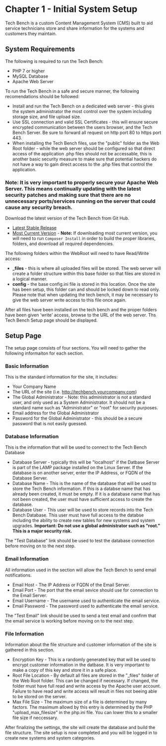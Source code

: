 # Chapter 1 - Initial System Setup

Tech Bench is a custom Content Management System (CMS) built to aid service technicians store and share information for the systems and customers they maintain.

System Requirements
-------------------
The following is required to run the Tech Bench:
* PHP 7 or higher
* MySQL Database
* Apache Web Server

To run the Tech Bench in a safe and secure manner, the following recomendations should be followed:
* Install and run the Tech Bench on a dedicated web server - this gives the system administrator the most control over the system including storage size, and file upload size.
* Use SSL connection and valid SSL Certificates - this will ensure secure encrypted communication between the users browser, and the Tech Bench Server.  Be sure to forward all request on http port 80 to https port 443.
* When installing the Tech Bench files, use the "public" folder as the Web Root folder - while the web server should be configured so that direct access of the application .php files should not be accessable, this is another basic security measure to make sure that potential hackers do not have a way to gain direct access to the .php files that control the application.

### Note:  It is very important to properly secure your Apache Web Server.  This means continually updating with the latest security patches and making sure that there are no unnecessary ports/services running on the server that could cause any security breach.  

Download the latest version of the Tech Bench from Git Hub.
* [Latest Stable Release](https://github.com/butcherman/Tech_Bench/releases/latest)
* [Most Current Version](https://github.com/butcherman/Tech_Bench) - 
**Note:** If downloading most current version, you will need to run ```Composer Install``` in order to build the proper libraries, folders, and download all required dependencies.

The following folders within the WebRoot will need to have Read/Write access:
* **_files** - this is where all uploaded files will be stored.  The web server will create a folder structure within this base folder so that files are stored in a logical manner.
* **config** - the base config.ini file is stored in this location.  Once the site has been setup, this folder can and should be locked down to read only.  Please note that when updating the tech bench, it may be necessary to give the web server write access to this file once again.

After all files have been installed on the tech bench and the proper folders have been given 'write' access, browse to the URL of the web server.  Ths Tech Bench Setup page should be displayed.

##  Setup Page

The setup page consists of four sections.  You will need to gather the following informaiton for each section.

### Basic Information
This is the standard information for the site, it includes:
*  Your Company Name
*  The URL of the site (i.e. http://techbench.yourcompany.com)
*  The Global Administrator - Note:  this administrator is not a standard user, and only used as a System Administrator.  It should not be a standard name such as "Administrator" or "root" for security purposes.
*  Email address for the Global Administrator
*  Password for the Global Administrator - this should be a secure password that is not easily guessed.

### Database Information
This is the information that will be used to connect to the Tech Bench Database
*  Database Server - typically this will be "localhost" if the Datbase Server is part of the LAMP package installed on the Linux Server.  If the database is on another server, enter the IP Address, or FQDN of the Database Server.
*  Database Name - This is the name of the database that will be used to store the Tech Bench information.  If this is a databse name that has already been created, it must be empty.  If it is a database name that has not been created, the user must have sufficient access to create the database.
*  Database User - This user will be used to store records into the Tech Bench Database.  This user must have full access to the databse including the ability to create new tables for new systems and system upgrades.  **Important:  Do not use a global administrator such as "root."  This is a major security risk.**

The "Test Database" link should be used to test the database connection before moving on to the next step.

### Email Information
All information used in the section will allow the Tech Bench to send email notifications.
*  Email Host - The IP Address or FQDN of the Email Server. 
*  Email Port - The port that the email sevice should use for connection to the Email Server.
*  Email Username - The username used to authenticate the email service.
*  Email Password - The password used to authenticate the email service.

The "Test Email" link should be used to send a test email and confirm that the email service is working before moving on to the next step.

### File Information
Information about the file structure and customer information of the site is gathered in this section.
*  Encryption Key - This is a randomly generated key that will be used to encrypt customer information in the datbase.  It is very important to make a copy of this key and store it in a safe place.
*  Root File Location - By default all files are stored in the "_files" folder of the Web Root folder.  This can be changed if necessary.  If changed, the folder must have full read and write access by the Apache user account.  Failure to have read and write access will result in files not beeing able to be stored on the server.
*  Max File Size - The maximum size of a file is determined by many factors.  The maximum allowd by this entry is determined by the PHP "upload_max_filesize" in the php.ini file.  You can lower this to a smaller file size if neccessary.

After finalizing the settings, the site will create the database and build the file structure.  The site setup is now completed and you will be logged in to create new systems and system categories.
